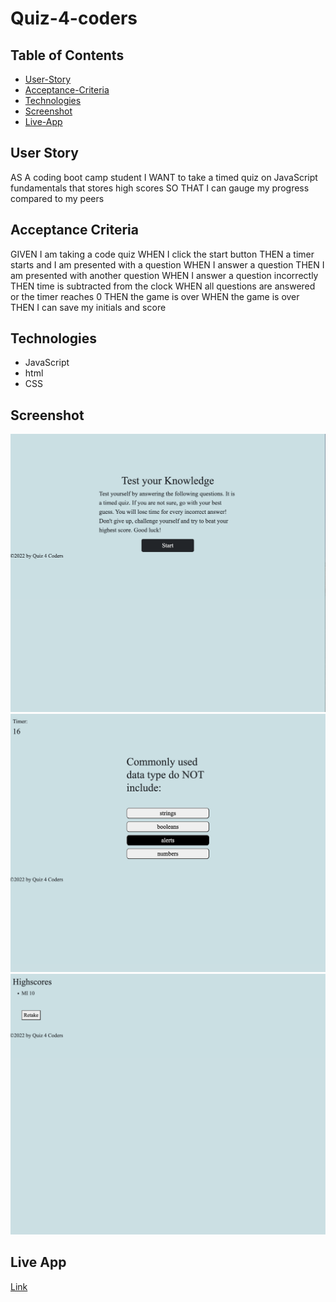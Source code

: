 # Quiz-4-coders

## Table of Contents  

- [User-Story](#User-Story)
- [Acceptance-Criteria](#Acceptance-Criteria)
- [Technologies](#Technologies)
- [Screenshot](#Screenshot)
- [Live-App](#Live-app)


## User Story 

AS A coding boot camp student
I WANT to take a timed quiz on JavaScript fundamentals that stores high scores
SO THAT I can gauge my progress compared to my peers

## Acceptance Criteria

GIVEN I am taking a code quiz
WHEN I click the start button
THEN a timer starts and I am presented with a question
WHEN I answer a question
THEN I am presented with another question
WHEN I answer a question incorrectly
THEN time is subtracted from the clock
WHEN all questions are answered or the timer reaches 0
THEN the game is over
WHEN the game is over
THEN I can save my initials and score

## Technologies

- JavaScript
- html
- CSS

## Screenshot
![image](./assets/images/Quiz.png)
![image](./assets/images/Quiz-2.png)
![image](./assets/images/Quiz-3.png)

## Live App

[Link]()